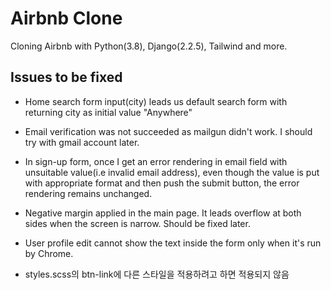 # Airbnb Clone

Cloning Airbnb with Python(3.8), Django(2.2.5), Tailwind and more.

## Issues to be fixed

- Home search form input(city) leads us default search form with returning city as initial value "Anywhere"

- Email verification was not succeeded as mailgun didn't work. I should try with gmail account later.

- In sign-up form, once I get an error rendering in email field with unsuitable value(i.e invalid email address), even though the value is put with appropriate format and then push the submit button, the error rendering remains unchanged.

- Negative margin applied in the main page. It leads overflow at both sides when the screen is narrow. Should be fixed later.

- User profile edit cannot show the text inside the form only when it's run by Chrome.

- styles.scss의 btn-link에 다른 스타일을 적용하려고 하면 적용되지 않음

